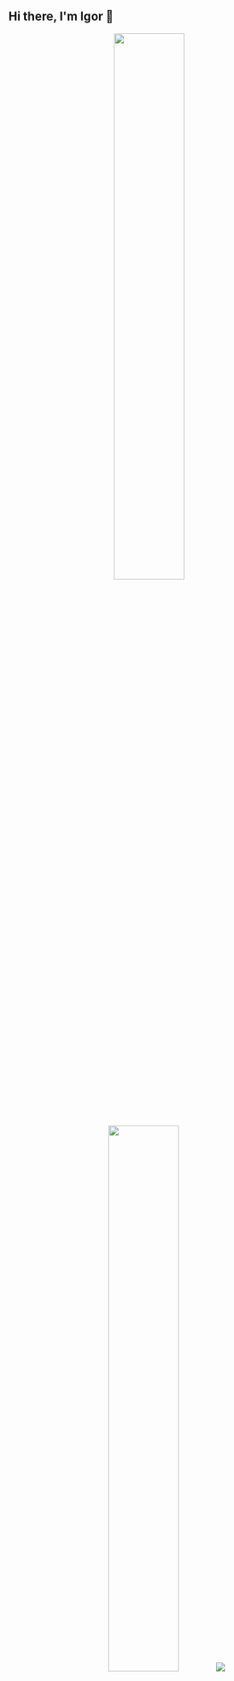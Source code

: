 ## Hi there, I'm Igor 👋
<p align="center">
  <img height="50%"width="auto" src ="https://github-readme-stats.vercel.app/api?username=romigo29&show_icons=true&theme=shadow_green&hide_border=true&hide=issues,contribs,prs&bg_color=00000001">
  <img height="50%" width="auto" src ="https://github-readme-stats.vercel.app/api/top-langs/?username=romigo29&layout=donut&hide_border=true&theme=shadow_green&bg_color=00000001&langs_count=6">
  <img src ="https://github-readme-streak-stats.herokuapp.com?user=romigo29&theme=shadow_green&hide_border=true&background=FFFFFF00">
</p>

<h2 align="center">Contact me:</h2>
<p align="center">
  <a href="mailto:pigeon99905@gmail.com">
    <img src="https://img.shields.io/badge/Gmail-D14836?style=for-the-badge&logo=gmail&logoColor=white" alt="Gmail"/>
  </a>
  <a href="https://t.me/romigo29">
    <img src="https://img.shields.io/badge/Telegram-blue?style=for-the-badge&logo=telegram&logoColor=white" alt="Telegram Badge"/>
  </a>
</p>

![](https://komarev.com/ghpvc/?username=romigo29&color=0e75b6&style=pixel)
